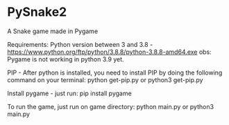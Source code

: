 # PySnake2
A Snake game made in Pygame

Requirements:
Python version between 3 and 3.8 - https://www.python.org/ftp/python/3.8.8/python-3.8.8-amd64.exe
obs: Pygame is not working in python 3.9 yet.

PIP - After python is installed, you need to install PIP by doing the following command on your terminal: python get-pip.py or python3 get-pip.py

Install pygame - just run: pip install pygame

To run the game, just run on game directory: python main.py or python3 main.py

